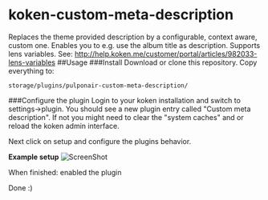 koken-custom-meta-description
=============================

Replaces the theme provided description by a configurable, context aware, custom one. Enables you to e.g. use the album title as description.
Supports lens variables.
See: http://help.koken.me/customer/portal/articles/982033-lens-variables
##Usage
###Install
Download or clone this repository. Copy everything to:
 ```
storage/plugins/pulponair-custom-meta-description/
```
###Configure the plugin
Login to your koken installation and switch to settings->plugin. You should see a new plugin entry called "Custom meta description". If not you might need to clear the "system caches" and or reload the koken admin interface.

Next click on setup and configure the plugins behavior. 

**Example setup**
![ScreenShot](http://i.imgur.com/sAsUx5b.jpg)

When finished: enabled the plugin

Done :)

